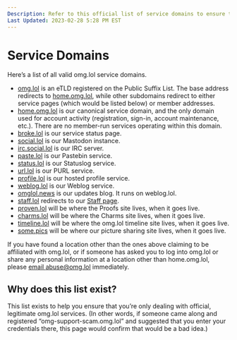 ```yaml
---
Description: Refer to this official list of service domains to ensure that you’re dealing with legit omg.lol stuff 
Last Updated: 2023-02-28 5:28 PM EST
---
```


# Service Domains

Here’s a list of all valid omg.lol service domains.

- [omg.lol](https://omg.lol) is an eTLD registered on the Public Suffix List. The base address redirects to [home.omg.lol](https://home.omg.lol), while other subdomains redirect to either service pages (which would be listed below) or member addresses.
- [home.omg.lol](https://home.omg.lol) is our canonical service domain, and the only domain used for account activity (registration, sign-in, account maintenance, etc.). There are no member-run services operating within this domain.
- [broke.lol](https://broke.lol) is our service status page.
- [social.lol](https://social.lol) is our Mastodon instance.
- [irc.social.lol](https://social.lol) is our IRC server.
- [paste.lol](https://paste.lol) is our Pastebin service.
- [status.lol](https://status.lol) is our Statuslog service.
- [url.lol](https://url.lol) is our PURL service.
- [profile.lol](https://profile.lol) is our hosted profile service.
- [weblog.lol](https://weblog.lol) is our Weblog service.
- [omglol.news](https://omglol.news) is our updates blog. It runs on weblog.lol.
- [staff.lol](https://staff.lol) redirects to our [Staff page](https://home.omg.lol/staff).
- [proven.lol](https://proven.lol) will be where the Proofs site lives, when it goes live.
- [charms.lol](https://charms.lol) will be where the Charms site lives, when it goes live.
- [timeline.lol](https://charms.lol) will be where the omg.lol timeline site lives, when it goes live.
- [some.pics](https://charms.lol) will be where our picture sharing site lives, when it goes live.

If you have found a location other than the ones above claiming to be affiliated with omg.lol, or if someone has asked you to log into omg.lol or share any personal information at a location other than home.omg.lol, please [email abuse@omg.lol](mailto:abuse@omg.lol) immediately.

## Why does this list exist?

This list exists to help you ensure that you’re only dealing with official, legitimate omg.lol services. (In other words, if someone came along and registered “omg-support-scam.omg.lol” and suggested that you enter your credentials there, this page would confirm that would be a bad idea.)
